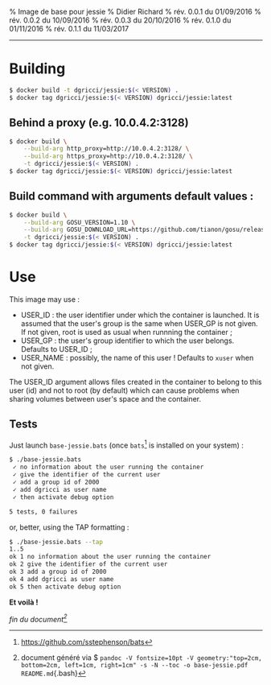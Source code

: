 % Image de base pour jessie
% Didier Richard
% rév. 0.0.1 du 01/09/2016
% rév. 0.0.2 du 10/09/2016
% rév. 0.0.3 du 20/10/2016
% rév. 0.1.0 du 01/11/2016
% rév. 0.1.1 du 11/03/2017

---

# Building #

```bash
$ docker build -t dgricci/jessie:$(< VERSION) .
$ docker tag dgricci/jessie:$(< VERSION) dgricci/jessie:latest
```

## Behind a proxy (e.g. 10.0.4.2:3128) ##

```bash
$ docker build \
    --build-arg http_proxy=http://10.0.4.2:3128/ \
    --build-arg https_proxy=http://10.0.4.2:3128/ \
    -t dgricci/jessie:$(< VERSION) .
$ docker tag dgricci/jessie:$(< VERSION) dgricci/jessie:latest
```     

## Build command with arguments default values : ##

```bash
$ docker build \
    --build-arg GOSU_VERSION=1.10 \
    --build-arg GOSU_DOWNLOAD_URL=https://github.com/tianon/gosu/releases/download/1.10/gosu-amd64 \
    -t dgricci/jessie:$(< VERSION) .
$ docker tag dgricci/jessie:$(< VERSION) dgricci/jessie:latest
``` 

# Use #

This image may use :

* USER_ID : the user identifier under which the container is launched. It is
assumed that the user's group is the same when USER_GP is not given. If not
given, root is used as usual when runnning the container ;
* USER_GP : the user's group identifier to which the user belongs. Defaults to
USER_ID ;
* USER_NAME : possibly, the name of this user ! Defaults to `xuser` when not
given.

The USER_ID argument allows files created in the container to belong to this
user (id) and not to root (by default) which can cause problems when sharing
volumes between user's space and the container.

## Tests ##

Just launch `base-jessie.bats` (once `bats`[^bats] is installed on your system) :

```bash
$ ./base-jessie.bats
 ✓ no information about the user running the container
 ✓ give the identifier of the current user
 ✓ add a group id of 2000
 ✓ add dgricci as user name
 ✓ then activate debug option

5 tests, 0 failures
```

or, better, using the TAP formatting :

```bash
$ ./base-jessie.bats --tap
1..5
ok 1 no information about the user running the container
ok 2 give the identifier of the current user
ok 3 add a group id of 2000
ok 4 add dgricci as user name
ok 5 then activate debug option
```

__Et voilà !__


_fin du document[^pandoc_gen]_

[^bats]: https://github.com/sstephenson/bats
[^pandoc_gen]: document généré via $ `pandoc -V fontsize=10pt -V geometry:"top=2cm, bottom=2cm, left=1cm, right=1cm" -s -N --toc -o base-jessie.pdf README.md`{.bash}

